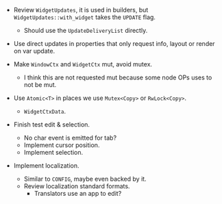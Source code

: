 * Review `WidgetUpdates`, it is used in builders, but `WidgetUpdates::with_widget` takes the `UPDATE` flag.
    - Should use the `UpdateDeliveryList` directly.
* Use direct updates in properties that only request info, layout or render on var update.

* Make `WindowCtx` and `WidgetCtx` mut, avoid mutex.
    - I think this are not requested mut because some node OPs uses to not be mut.
* Use `Atomic<T>` in places we use `Mutex<Copy>` or `RwLock<Copy>`.
    - `WidgetCtxData`.

* Finish test edit & selection.
    - No char event is emitted for tab?
    - Implement cursor position.
    - Implement selection.

* Implement localization.
    - Similar to `CONFIG`, maybe even backed by it.
    - Review localization standard formats.
        - Translators use an app to edit?
